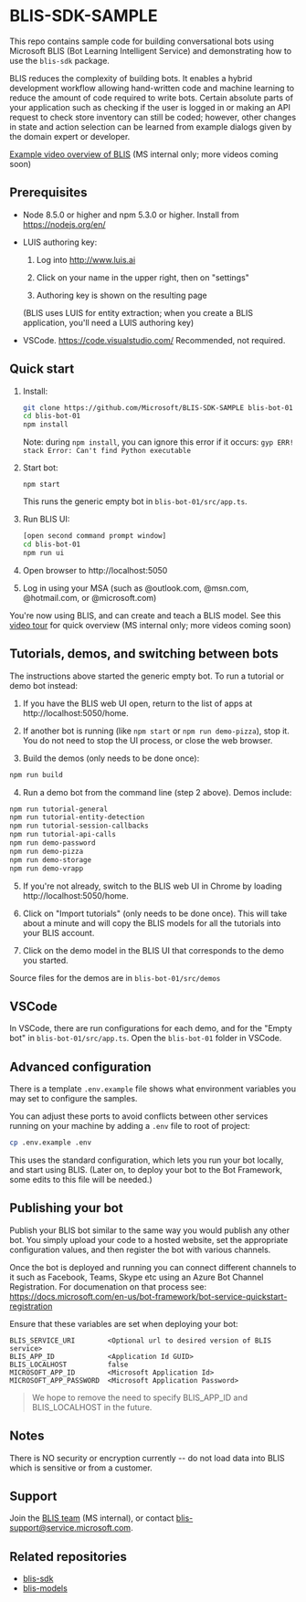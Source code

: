 # BLIS-SDK-SAMPLE

This repo contains sample code for building conversational bots using Microsoft BLIS (Bot Learning Intelligent Service) and demonstrating how to use the `blis-sdk` package.

BLIS reduces the complexity of building bots.  It enables a hybrid development workflow allowing hand-written code and machine learning to reduce the amount of code required to write bots.  Certain absolute parts of your application such as checking if the user is logged in or making an API request to check store inventory can still be coded; however, other changes in state and action selection can be learned from example dialogs given by the domain expert or developer.

[Example video overview of BLIS](https://microsoft-my.sharepoint.com/:v:/p/jawillia/ESlfaljCPbpPlDzmkAhCQbkBdUxsN33eBOf2RycKMiB-Xw?e=SVFmYA) (MS internal only; more videos coming soon)

## Prerequisites

- Node 8.5.0 or higher and npm 5.3.0 or higher.  Install from https://nodejs.org/en/
  
- LUIS authoring key:

  1. Log into http://www.luis.ai

  2. Click on your name in the upper right, then on "settings"

  3. Authoring key is shown on the resulting page

  (BLIS uses LUIS for entity extraction; when you create a BLIS
  application, you'll need a LUIS authoring key)

- VSCode.  https://code.visualstudio.com/  Recommended, not required.

## Quick start 

1. Install:

    ```bash    
    git clone https://github.com/Microsoft/BLIS-SDK-SAMPLE blis-bot-01
    cd blis-bot-01
    npm install
    ```

    Note: during `npm install`, you can ignore this error if it occurs: `gyp ERR! stack Error: Can't find Python executable`

2. Start bot:

    ```
    npm start
    ```

    This runs the generic empty bot in ``blis-bot-01/src/app.ts``.

3. Run BLIS UI:

    ```bash
    [open second command prompt window]
    cd blis-bot-01
    npm run ui
    ```

4. Open browser to http://localhost:5050 

5. Log in using your MSA (such as @outlook.com, @msn.com, @hotmail.com, or @microsoft.com)

You're now using BLIS, and can create and teach a BLIS model.  See this [video tour](https://microsoft-my.sharepoint.com/:v:/p/jawillia/ESlfaljCPbpPlDzmkAhCQbkBdUxsN33eBOf2RycKMiB-Xw?e=SVFmYA) for quick overview (MS internal only; more videos coming soon)

## Tutorials, demos, and switching between bots

The instructions above started the generic empty bot.  To run a tutorial or demo bot instead:

1. If you have the BLIS web UI open, return to the list of apps at http://localhost:5050/home.
    
2. If another bot is running (like `npm start` or `npm run demo-pizza`), stop it.  You do not need to stop the UI process, or close the web browser.

3. Build the demos (only needs to be done once):

  ```bash
  npm run build
  ```

4. Run a demo bot from the command line (step 2 above).  Demos include:

  ```bash
  npm run tutorial-general
  npm run tutorial-entity-detection
  npm run tutorial-session-callbacks
  npm run tutorial-api-calls
  npm run demo-password
  npm run demo-pizza
  npm run demo-storage
  npm run demo-vrapp
  ```

5. If you're not already, switch to the BLIS web UI in Chrome by loading http://localhost:5050/home. 

6. Click on "Import tutorials" (only needs to be done once).  This will take about a minute and will copy the BLIS models for all the tutorials into your BLIS account.

7. Click on the demo model in the BLIS UI that corresponds to the demo you started.

Source files for the demos are in `blis-bot-01/src/demos`

## VSCode

In VSCode, there are run configurations for each demo, and for the "Empty bot" in ``blis-bot-01/src/app.ts``.  Open the `blis-bot-01` folder in VSCode.

## Advanced configuration

There is a template `.env.example` file shows what environment variables you may set to configure the samples.

You can adjust these ports to avoid conflicts between other services running on your machine by adding a `.env` file to root of project:

```bash
cp .env.example .env
```

This uses the standard configuration, which lets you run your bot locally, and start using BLIS.  (Later on, to deploy your bot to the Bot Framework, some edits to this file will be needed.)

## Publishing your bot

Publish your BLIS bot similar to the same way you would publish any other bot.
You simply upload your code to a hosted website, set the appropriate configuration values, and then register the bot with various channels.

Once the bot is deployed and running you can connect different channels to it such as Facebook, Teams, Skype etc using an Azure Bot Channel Registration.  For documenation on that process see:  https://docs.microsoft.com/en-us/bot-framework/bot-service-quickstart-registration

Ensure that these variables are set when deploying your bot:
```
BLIS_SERVICE_URI        <Optional url to desired version of BLIS service>
BLIS_APP_ID             <Application Id GUID>  
BLIS_LOCALHOST          false
MICROSOFT_APP_ID        <Microsoft Application Id>
MICROSOFT_APP_PASSWORD  <Microsoft Application Password>
```

> We hope to remove the need to specify BLIS_APP_ID and BLIS_LOCALHOST in the future.


## Notes

There is NO security or encryption currently -- do not load data into BLIS which is sensitive or from a customer.

## Support

Join the [BLIS team](https://microsoft-my.sharepoint.com/:v:/p/jawillia/ESlfaljCPbpPlDzmkAhCQbkBdUxsN33eBOf2RycKMiB-Xw?e=SVFmYA) (MS internal), or contact blis-support@service.microsoft.com.

## Related repositories

- [blis-sdk](https://github.com/Microsoft/BLIS-SDK)
- [blis-models](https://github.com/Microsoft/BLIS-MODELS)
